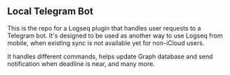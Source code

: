 ## Local Telegram Bot

This is the repo for a Logseq plugin that handles user requests to a Telegram bot. It's designed to be used as another way to use Logseq from mobile, when existing sync is not available yet for non-iCloud users.

It handles different commands, helps update Graph database and send notification when deadline is near, and many more.
